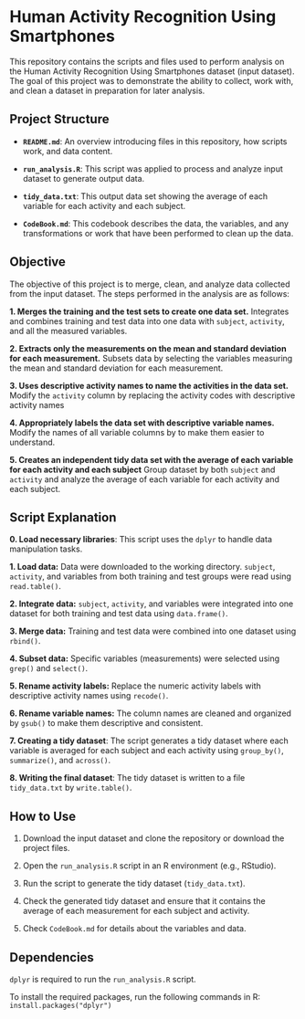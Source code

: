 # Human Activity Recognition Using Smartphones

This repository contains the scripts and files used to perform analysis on the Human Activity Recognition Using Smartphones dataset (input dataset). The goal of this project was to demonstrate the ability to collect, work with, and clean a dataset in preparation for later analysis.

## Project Structure

-   **`README.md`**: An overview introducing files in this repository, how scripts work, and data content.

-   **`run_analysis.R`**: This script was applied to process and analyze input dataset to generate output data.

-   **`tidy_data.txt`**: This output data set showing the average of each variable for each activity and each subject.

-   **`CodeBook.md`**: This codebook describes the data, the variables, and any transformations or work that have been performed to clean up the data.

## Objective

The objective of this project is to merge, clean, and analyze data collected from the input dataset. The steps performed in the analysis are as follows:

**1. Merges the training and the test sets to create one data set.** Integrates and combines training and test data into one data with `subject`, `activity`, and all the measured variables.

**2. Extracts only the measurements on the mean and standard deviation for each measurement.** Subsets data by selecting the variables measuring the mean and standard deviation for each measurement.

**3. Uses descriptive activity names to name the activities in the data set.** Modify the `activity` column by replacing the activity codes with descriptive activity names

**4. Appropriately labels the data set with descriptive variable names.** Modify the names of all variable columns by to make them easier to understand.

**5. Creates an independent tidy data set with the average of each variable for each activity and each subject** Group dataset by both `subject` and `activity` and analyze the average of each variable for each activity and each subject.

## Script Explanation

**0. Load necessary libraries**: This script uses the `dplyr` to handle data manipulation tasks.

**1. Load data:** Data were downloaded to the working directory. `subject`, `activity`, and variables from both training and test groups were read using `read.table()`.

**2. Integrate data:** `subject`, `activity`, and variables were integrated into one dataset for both training and test data using `data.frame()`.

**3. Merge data:** Training and test data were combined into one dataset using `rbind()`.

**4. Subset data:** Specific variables (measurements) were selected using `grep()` and `select()`.

**5. Rename activity labels:** Replace the numeric activity labels with descriptive activity names using `recode()`.

**6. Rename variable names:** The column names are cleaned and organized by `gsub()` to make them descriptive and consistent.

**7. Creating a tidy dataset**: The script generates a tidy dataset where each variable is averaged for each subject and each activity using `group_by()`, `summarize()`, and `across()`.

**8. Writing the final dataset**: The tidy dataset is written to a file `tidy_data.txt` by `write.table()`.

## How to Use

1.  Download the input dataset and clone the repository or download the project files.

2.  Open the `run_analysis.R` script in an R environment (e.g., RStudio).

3.  Run the script to generate the tidy dataset (`tidy_data.txt`).

4.  Check the generated tidy dataset and ensure that it contains the average of each measurement for each subject and activity.

5.  Check `CodeBook.md` for details about the variables and data.

## Dependencies

`dplyr` is required to run the `run_analysis.R` script.

To install the required packages, run the following commands in R: `install.packages("dplyr")`
